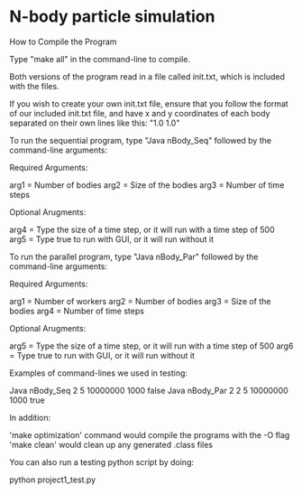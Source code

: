 # N-body particle simulation

How to Compile the Program

Type "make all" in the command-line to compile.

Both versions of the program read in a file called init.txt, which is included
with the files.

If you wish to create your own init.txt file, ensure that you follow the
format of our included init.txt file, and have x and y coordinates of each body
separated on their own lines like this: "1.0 1.0"

To run the sequential program, type "Java nBody_Seq" followed by the command-line arguments:

Required Arguments:

arg1 = Number of bodies
arg2 = Size of the bodies
arg3 = Number of time steps

Optional Arugments:

arg4 = Type the size of a time step, or it will run with a time step of 500
arg5 = Type true to run with GUI, or it will run without it

To run the parallel program, type "Java nBody_Par" followed by the command-line arguments:

Required Arguments:

arg1 = Number of workers
arg2 = Number of bodies
arg3 = Size of the bodies
arg4 = Number of time steps

Optional Arugments:

arg5 = Type the size of a time step, or it will run with a time step of 500
arg6 = Type true to run with GUI, or it will run without it

Examples of command-lines we used in testing:

Java nBody_Seq 2 5 10000000 1000 false
Java nBody_Par 2 2 5 10000000 1000 true

In addition:

'make optimization' command would compile the programs with the -O flag
'make clean' would clean up any generated .class files

You can also run a testing python script by doing:

python project1_test.py
